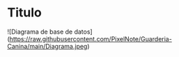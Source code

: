 # Titulo
![Diagrama de base de datos]
(https://raw.githubusercontent.com/PixelNote/Guarderia-Canina/main/Diagrama.jpeg)
